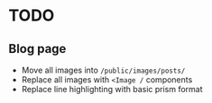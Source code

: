 # TODO

## Blog page

- Move all images into `/public/images/posts/`
- Replace all images with `<Image /` components
- Replace line highlighting with basic prism format
